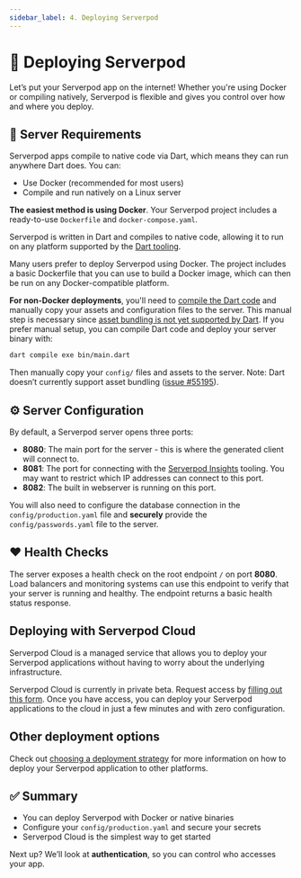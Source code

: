 ```yaml
---
sidebar_label: 4. Deploying Serverpod
---
```


# 🚀 Deploying Serverpod

Let’s put your Serverpod app on the internet! Whether you're using Docker or compiling natively, Serverpod is flexible and gives you control over how and where you deploy.

## 🧰 Server Requirements

Serverpod apps compile to native code via Dart, which means they can run anywhere Dart does. You can:

- Use Docker (recommended for most users)
- Compile and run natively on a Linux server

**The easiest method is using Docker**. Your Serverpod project includes a ready-to-use `Dockerfile` and `docker-compose.yaml`.

Serverpod is written in Dart and compiles to native code, allowing it to run on any platform supported by the [Dart tooling](https://dart.dev/get-dart#system-requirements).

Many users prefer to deploy Serverpod using Docker. The project includes a basic Dockerfile that you can use to build a Docker image, which can then be run on any Docker-compatible platform.



**For non-Docker deployments**, you'll need to [compile the Dart code](https://dart.dev/tools/dart-compile) and manually copy your assets and configuration files to the server. This manual step is necessary since [asset bundling is not yet supported by Dart](https://github.com/dart-lang/sdk/issues/55195).
If you prefer manual setup, you can compile Dart code and deploy your server binary with:

```bash
dart compile exe bin/main.dart
```

Then manually copy your `config/` files and assets to the server. 
Note: Dart doesn’t currently support asset bundling ([issue #55195](https://github.com/dart-lang/sdk/issues/55195)).

## ⚙️ Server Configuration

By default, a Serverpod server opens three ports:

- **8080**: The main port for the server - this is where the generated client will connect to.
- **8081**: The port for connecting with the [Serverpod Insights](../09-tools/01-insights.md) tooling. You may want to restrict which IP addresses can connect to this port.
- **8082**: The built in webserver is running on this port.

You will also need to configure the database connection in the `config/production.yaml` file and **securely** provide the `config/passwords.yaml` file to the server.

## ❤️ Health Checks

The server exposes a health check on the root endpoint `/` on port **8080**. Load balancers and monitoring systems can use this endpoint to verify that your server is running and healthy. The endpoint returns a basic health status response.

## Deploying with Serverpod Cloud

Serverpod Cloud is a managed service that allows you to deploy your Serverpod applications without having to worry about the underlying infrastructure.

Serverpod Cloud is currently in private beta. Request access by [filling out this form](https://docs.google.com/forms/d/e/1FAIpQLSfBteB7hoLJ2xPgs0CXj9RpLt2gogvJZSpEv2ye8ziWuXfGFA/viewform). Once you have access, you can deploy your Serverpod applications to the cloud in just a few minutes and with zero configuration.

## Other deployment options

Check out [choosing a deployment strategy](../07-deployments/01-deployment-strategy.md) for more information on how to deploy your Serverpod application to other platforms.

## ✅ Summary

- You can deploy Serverpod with Docker or native binaries
- Configure your `config/production.yaml` and secure your secrets
- Serverpod Cloud is the simplest way to get started

Next up? We’ll look at **authentication**, so you can control who accesses your app.
